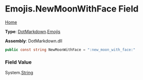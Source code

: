 # Emojis\.NewMoonWithFace Field

[Home](../../../README.md)

**Type**: [DotMarkdown](../../README.md)\.[Emojis](../README.md)

**Assembly**: DotMarkdown\.dll

```csharp
public const string NewMoonWithFace = ":new_moon_with_face:"
```

### Field Value

System\.[String](https://docs.microsoft.com/en-us/dotnet/api/system.string)